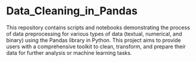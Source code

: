 # Data_Cleaning_in_Pandas
This repository contains scripts and notebooks demonstrating the process of data preprocessing for various types of data (textual, numerical, and binary) using the Pandas library in Python. This project aims to provide users with a comprehensive toolkit to clean, transform, and prepare their data for further analysis or machine learning tasks.
